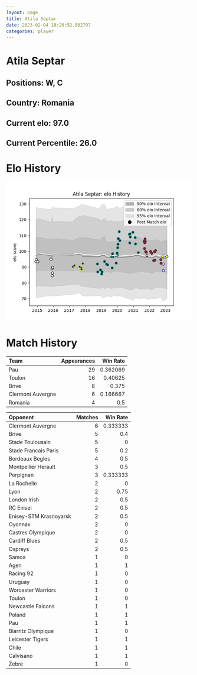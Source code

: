 ```yaml
---  
layout: page  
title: Atila Septar  
date: 2023-02-04 18:26:52.502797  
categories: player  
---
```

# Atila Septar

## Positions: W, C

## Country: Romania

## Current elo: 97.0

## Current Percentile: 26.0

# Elo History


![elo history](history_AtilaSeptar.png)
# Match History


| Team              |   Appearances |   Win Rate |
|:------------------|--------------:|-----------:|
| Pau               |            29 |   0.362069 |
| Toulon            |            16 |   0.40625  |
| Brive             |             8 |   0.375    |
| Clermont Auvergne |             6 |   0.166667 |
| Romania           |             4 |   0.5      |

| Opponent               |   Matches |   Win Rate |
|:-----------------------|----------:|-----------:|
| Clermont Auvergne      |         6 |   0.333333 |
| Brive                  |         5 |   0.4      |
| Stade Toulousain       |         5 |   0        |
| Stade Francais Paris   |         5 |   0.2      |
| Bordeaux Begles        |         4 |   0.5      |
| Montpellier Herault    |         3 |   0.5      |
| Perpignan              |         3 |   0.333333 |
| La Rochelle            |         2 |   0        |
| Lyon                   |         2 |   0.75     |
| London Irish           |         2 |   0.5      |
| RC Enisei              |         2 |   0.5      |
| Enisey-STM Krasnoyarsk |         2 |   0.5      |
| Oyonnax                |         2 |   0        |
| Castres Olympique      |         2 |   0        |
| Cardiff Blues          |         2 |   0.5      |
| Ospreys                |         2 |   0.5      |
| Samoa                  |         1 |   0        |
| Agen                   |         1 |   1        |
| Racing 92              |         1 |   0        |
| Uruguay                |         1 |   0        |
| Worcester Warriors     |         1 |   0        |
| Toulon                 |         1 |   0        |
| Newcastle Falcons      |         1 |   1        |
| Poland                 |         1 |   1        |
| Pau                    |         1 |   1        |
| Biarritz Olympique     |         1 |   0        |
| Leicester Tigers       |         1 |   1        |
| Chile                  |         1 |   1        |
| Calvisano              |         1 |   1        |
| Zebre                  |         1 |   0        |